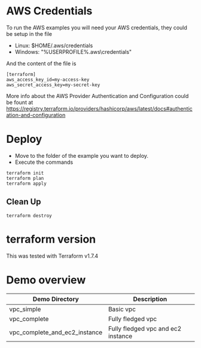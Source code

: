 # AWS Credentials

To run the AWS examples you will need your AWS credentials, they could be setup in the file

- Linux: $HOME/.aws/credentials
- Windows: "%USERPROFILE%\.aws\credentials"

And the content of the file is

```
[terraform]
aws_access_key_id=my-access-key
aws_secret_access_key=my-secret-key
```

More info about the AWS Provider Authentication and Configuration could be fount at https://registry.terraform.io/providers/hashicorp/aws/latest/docs#authentication-and-configuration

# Deploy

- Move to the folder of the example you want to deploy.
- Execute the commands

```
terraform init
terraform plan
terraform apply
```

## Clean Up

```
terraform destroy
```

# terraform version

This was tested with Terraform v1.7.4

# Demo overview

| Demo Directory                | Description                        |
| ----------------------------- | ---------------------------------- |
| vpc_simple                    | Basic vpc                          |
| vpc_complete                  | Fully fledged vpc                  |
| vpc_complete_and_ec2_instance | Fully fledged vpc and ec2 instance |
